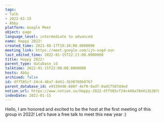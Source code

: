 ```yaml
---
tags:
- Talk
- 2022-01-15
- Abby
platform: Google Meet
object: page
language_level: intermediate to advanced
name: Happy 2022!
created_time: 2021-08-17T19:10:00.0000000
meeting_link: https://meet.google.com/ijn-vugd-osn
last_edited_time: 2022-01-15T22:21:00.0000000
title: Happy 2022!
parent_type: database_id
talktime: 2022-01-15T22:00:00.0000000
hosts: Abby
archived: false
id: dff585cf-24c4-48a7-8d41-3b30708b0767
parent_database_id: e9339446-880f-4ef0-8ad7-8ad1f507dded
notion_url: https://www.notion.so/Happy-2022-dff585cf24c448a78d413b30708b0767
indexDate: 2022-01-15
---
```


Hello, I am honored and excited to be the host at the first meeting of this group in 2022! Let's have a free talk to meet this new year :)





